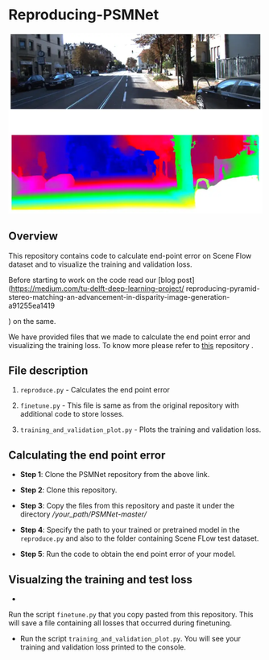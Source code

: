 # Reproducing-PSMNet

![banner](pics/banner.PNG) 

## Overview
This repository contains code to calculate end-point error on Scene Flow dataset and to visualize the training and validation loss.

Before starting to work on the code read our [blog post](https://medium.com/tu-delft-deep-learning-project/
reproducing-pyramid-stereo-matching-an-advancement-in-disparity-image-generation-a91255ea1419

) on the same. 


We have provided files that we made to calculate the end point error and visualizing the training loss. 
To know more please refer to [this](https://github.com/JiaRenChang/PSMNet) repository .


## File description


1. `reproduce.py`                    - Calculates the end point error

2. `finetune.py`                     - This file is same as from the original repository with additional code to store losses.

3. `training_and_validation_plot.py` - Plots the training and validation loss.




## Calculating the end point error



* **Step 1**: 
Clone the PSMNet repository from the above link. 


* **Step 2**:
 Clone this repository.


* **Step 3**:
 Copy the files from this repository and paste it under the directory */your_path/PSMNet-master/*


* **Step 4**:
 Specify the path to your trained or pretrained model in the `reproduce.py` and also to the folder containing Scene FLow test dataset.


* **Step 5**:
 Run the code to obtain the end point error of your model.



##  Visualzing the training and test loss


* 
Run the script `finetune.py` that you copy pasted from this repository. This will save a file containing all losses that occurred during finetuning.


* Run the script `training_and_validation_plot.py`. You will see your training and validation loss printed to the console.

